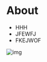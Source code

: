 # About
* HHH
* JFEWFJ
* FKEJWOF

![img](https://upload-images.jianshu.io/upload_images/17849932-9b65096d82b2c069.jpg?imageMogr2/auto-orient/strip|imageView2/2/w/960/format/webp)

